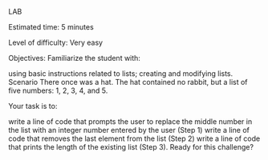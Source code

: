 LAB

Estimated time:
5 minutes

Level of difficulty:
Very easy

Objectives:
Familiarize the student with:

using basic instructions related to lists;
creating and modifying lists.
Scenario
There once was a hat. The hat contained no rabbit, but a list of five numbers: 1, 2, 3, 4, and 5.

Your task is to:

write a line of code that prompts the user to replace the middle number in the list with an integer number entered by the user (Step 1)
write a line of code that removes the last element from the list (Step 2)
write a line of code that prints the length of the existing list (Step 3).
Ready for this challenge?